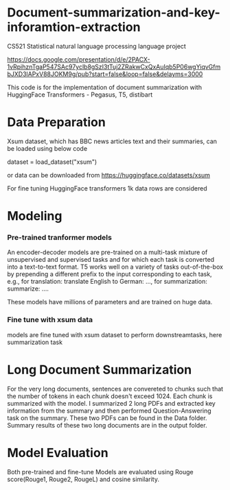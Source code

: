 # Document-summarization-and-key-inforamtion-extraction
CS521 Statistical natural language processing language project

https://docs.google.com/presentation/d/e/2PACX-1vRpihznTgaP547SAc97yclb8gSzI3tTuj2ZRakwCxQxAuIqb5P06wgYiqvGfmbJXD3lAPxV88JOKM9g/pub?start=false&loop=false&delayms=3000

This code is for the implementation of document summarization with HuggingFace Transformers - Pegasus, T5, distibart
# Data Preparation
Xsum dataset, which has BBC news articles text and their summaries, can be loaded using below code

dataset = load_dataset("xsum")

or
data can be downloaded from https://huggingface.co/datasets/xsum

For fine tuning HuggingFace transformers 1k data rows are considered 

# Modeling
### Pre-trained tranformer models
An encoder-decoder models are pre-trained on a multi-task mixture of unsupervised and supervised tasks and for which each task is converted into a text-to-text format. T5 works well on a variety of tasks out-of-the-box by prepending a different prefix to the input corresponding to each task, e.g., for translation: translate English to German: …, for summarization: summarize: ….

These models have millions of parameters and are trained on huge data.

### Fine tune with xsum data
models are fine tuned with xsum dataset to perform downstreamtasks, here summarization task

# Long Document Summarization
For the very long documents, sentences are convereted to chunks such that the number of tokens in each chunk doesn't exceed 1024. Each chunk is summarized with the model. I summarized 2 long PDFs and extracted key information from the summary and then performed Question-Answering task on the summary. These two PDFs can be found in the Data folder. Summary results of these two long documents are in the output folder.

# Model Evaluation
Both pre-trained and fine-tune Models are evaluated using Rouge score(Rouge1, Rouge2, RougeL) and cosine similarity.
